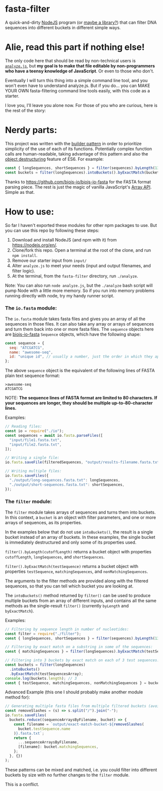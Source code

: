 # fasta-filter

A quick-and-dirty [NodeJS](https://nodejs.org/en/) program (or [maybe a library?](<https://en.wikipedia.org/wiki/Library_(computing)>)) that can filter DNA sequences into different buckets in different simple ways.

# Alie, read this part if nothing else!

The only code here that should be read by non-technical users is [`analyze.js`](https://github.com/mturley/fasta-filter/blob/master/js/analyze.js), but **my goal is to make that file editable by non-programmers who have a teensy knowledge of JavaScript**. Or even to those who don't.

Eventually I will turn this thing into a simple command line tool, and you won't even have to understand analyze.js. But if you do... you can MAKE YOUR OWN fasta-filtering command line tools easily, with this code as a starter.

I love you, I'll leave you alone now. For those of you who are curious, here is the rest of the story:

# Nerdy parts:

This project was written with the [builder pattern](https://en.wikipedia.org/wiki/Builder_pattern) in order to prioritize simplicity of the use of each of its functions. Potentially complex function calls are human-readable, taking advantage of this pattern and also the [object destructuring](https://javascript.info/destructuring-assignment#object-destructuring) feature of ES6. For example:

```js
const { longSequences, shortSequences } = filter(sequences).byLength(1300);
const buckets = filter(longSequences).intoBuckets().byExactMatch(bucketTests);
```

Thanks to https://github.com/biojs-io/biojs-io-fasta for the FASTA format parsing piece.
The rest is just the magic of vanilla JavaScript's [Array API](https://developer.mozilla.org/en-US/docs/Web/JavaScript/Reference/Global_Objects/Array). Simple as that.

# How to use:

So far I haven't exported these modules for other npm packages to use. But you can use this repo by following these steps:

1. Download and install NodeJS (and npm with it) from https://nodejs.org/en/.
2. Clone/fork this repo. Open a terminal at the root of the clone, and run `npm install`.
3. Remove our starter input from `input/`
4. Alter `analyze.js` to meet your needs (input and output filenames, and filter logic).
5. At the terminal, from the `fasta-filter` directory, run `./analyze`.

Note: You can also run `node analyze.js`, but the `./analyze` bash script will pump Node with a little more memory. So if you run into memory problems running directly with node, try my handy runner script.

### The `io.fasta` module:

The `io.fasta` module takes fasta files and gives you an array of all the sequences in those files.
It can also take any array or arrays of sequences and turn them back into one or more fasta files.
The `sequence` objects here are [biojs-io-fasta](https://github.com/biojs-io/biojs-io-fasta) `Sequence` objects, which have the following shape:

```js
const sequence = {
  seq: "ATCGATCG",
  name: "awesome-seq",
  id: "unique id", // usually a number, just the order in which they appeared in the fasta file
};
```

The above `sequence` object is the equivalent of the following lines of FASTA plain text sequence format:

```
>awesome-seq
ATCGATCG
```

NOTE: **The sequence lines of FASTA format are limited to 80 characters. If your sequences are longer, they should be multiple up-to-80-character lines.**

Examples:

```js
// Reading files:
const io = require("./io");
const sequences = await io.fasta.parseFiles([
  "input/file1.fasta.txt",
  "input/file2.fasta.txt",
]);

// Writing a single file:
io.fasta.saveFile(filteredSequences, "output/results-filename.fasta.txt");

// Writing multiple files:
io.fasta.saveFiles({
  "./output/long-sequences.fasta.txt": longSequences,
  "./output/short-sequences.fasta.txt": shortSequences,
});
```

### The `filter` module:

The `filter` module takes arrays of sequences and turns them into buckets.
In this context, a `bucket` is an object with filter parameters, and one or more arrays of sequences, as its properties.

In the examples below that do not use `intoBuckets()`, the result is a single bucket instead of an array of buckets. In these examples, the single bucket is immediately destructured and only some of its properties used.

`filter().byLength(cutoffLength)` returns a bucket object with properties `cutoffLength`, `longSequences`, and `shortSequences`.

`filter().byExactMatch(testSequence)` returns a bucket object with properties `testSequence`, `matchingSequences`, and `nonMatchingSequences`.

The arguments to the filter methods are provided along with the filtered sequences, so that you can tell which bucket you are looking at.

The `intoBuckets()` method returned by `filter()` can be used to produce multiple buckets from an array of different inputs, and contains all the same methods as the single-result `filter()` (currently `byLength` and `byExactMatch`).

Examples:

```js
// Filtering by sequence length in number of nucleotides:
const filter = require("./filter");
const { longSequences, shortSequences } = filter(sequences).byLength(1300);

// Filtering by exact match on a substring in some of the sequences:
const { matchingSequences } = filter(longSequences).byExactMatch(testSequence);

// Filtering into 3 buckets by exact match on each of 3 test sequences:
const buckets = filter(longSequences)
  .intoBuckets()
  .byExactMatch(testSequencesArray);
console.log(buckets.length); // 3
const { testSequence, matchingSequences, nonMatchingSequences } = buckets[2];
```

Advanced Example (this one I should probably make another module method for):

```js
// Generating multiple fasta files from multiple filtered buckets (avoiding slashes in filenames):
const removeSlashes = (s) => s.split("/").join("-");
io.fasta.saveFiles(
  buckets.reduce((sequenceArraysByFilename, bucket) => {
    const filename = `output/exact-match-bucket-${removeSlashes(
      bucket.testSequence.name
    )}.fasta.txt`;
    return {
      ...sequenceArraysByFilename,
      [filename]: bucket.matchingSequences,
    };
  }, {})
);
```

These patterns can be mixed and matched, i.e. you could filter into different buckets by size with no further changes to the `filter` module.

This is a conflict.
